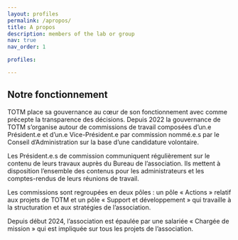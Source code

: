 ```yaml
---
layout: profiles
permalink: /apropos/
title: A propos
description: members of the lab or group
nav: true
nav_order: 1

profiles:

---
```


## Notre fonctionnement

TOTM place sa gouvernance au cœur de son fonctionnement avec comme précepte la transparence des décisions. Depuis 2022 la gouvernance de TOTM s’organise autour de commissions de travail composées d’un.e Président.e et d’un.e Vice-Président.e par commission nommé.e.s par le Conseil d’Administration sur la base d’une candidature volontaire.

Les Président.e.s de commission communiquent régulièrement sur le contenu de leurs travaux auprès du Bureau de l’association. Ils mettent à disposition l’ensemble des contenus pour les administrateurs et les comptes-rendus de leurs réunions de travail.

Les commissions sont regroupées en deux pôles : un pôle « Actions » relatif aux projets de TOTM et un pôle « Support et développement » qui travaille à la structuration et aux stratégies de l’association.

Depuis début 2024, l’association est épaulée par une salariée « Chargée de mission » qui est impliquée sur tous les projets de l’association.